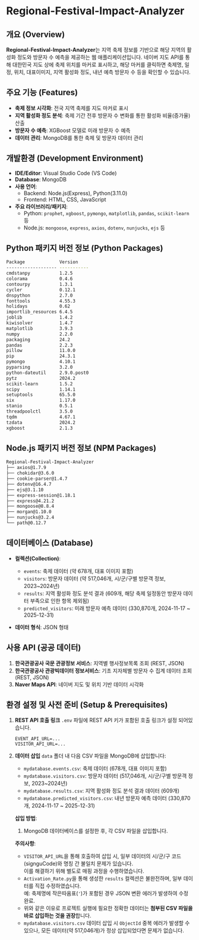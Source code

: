# Regional-Festival-Impact-Analyzer

## 개요 (Overview)
**Regional-Festival-Impact-Analyzer**는 지역 축제 정보를 기반으로 해당 지역의 활성화 정도와 방문자 수 예측을 제공하는 웹 애플리케이션입니다. 네이버 지도 API를 통해 대한민국 지도 상에 축제 위치를 마커로 표시하고, 해당 마커를 클릭하면 축제명, 일정, 위치, 대표이미지, 지역 활성화 정도, 내년 예측 방문자 수 등을 확인할 수 있습니다.

## 주요 기능 (Features)
- **축제 정보 시각화**: 전국 지역 축제를 지도 마커로 표시
- **지역 활성화 정도 분석**: 축제 기간 전후 방문자 수 변화를 통한 활성화 비율(증가율) 산출
- **방문자 수 예측**: XGBoost 모델로 미래 방문자 수 예측
- **데이터 관리**: MongoDB를 통한 축제 및 방문자 데이터 관리

## 개발환경 (Development Environment)
- **IDE/Editor**: Visual Studio Code (VS Code)
- **Database**: MongoDB
- **사용 언어**:  
  - Backend: Node.js(Express), Python(3.11.0)  
  - Frontend: HTML, CSS, JavaScript
- **주요 라이브러리/패키지**:
  - Python: `prophet`, `xgboost`, `pymongo`, `matplotlib`, `pandas`, `scikit-learn` 등
  - Node.js: `mongoose`, `express`, `axios`, `dotenv`, `nunjucks`, `ejs` 등

## Python 패키지 버전 정보 (Python Packages)
```bash
Package             Version
------------------- -----------
cmdstanpy           1.2.5
colorama            0.4.6
contourpy           1.3.1
cycler              0.12.1
dnspython           2.7.0
fonttools           4.55.3
holidays            0.62
importlib_resources 6.4.5
joblib              1.4.2
kiwisolver          1.4.7
matplotlib          3.9.3
numpy               2.2.0
packaging           24.2
pandas              2.2.3
pillow              11.0.0
pip                 24.3.1
pymongo             4.10.1
pyparsing           3.2.0
python-dateutil     2.9.0.post0
pytz                2024.2
scikit-learn        1.5.2
scipy               1.14.1
setuptools          65.5.0
six                 1.17.0
stanio              0.5.1
threadpoolctl       3.5.0
tqdm                4.67.1
tzdata              2024.2
xgboost             2.1.3
```

## Node.js 패키지 버전 정보 (NPM Packages)
```bash
Regional-Festival-Impact-Analyzer
├── axios@1.7.9
├── chokidar@3.6.0
├── cookie-parser@1.4.7
├── dotenv@16.4.7
├── ejs@3.1.10
├── express-session@1.18.1
├── express@4.21.2
├── mongoose@8.8.4
├── morgan@1.10.0
├── nunjucks@3.2.4
└── path@0.12.7
```

## 데이터베이스 (Database)
- **컬렉션(Collection)**:
  - `events`: 축제 데이터 (약 678개, 대표 이미지 포함)
  - `visitors`: 방문자 데이터 (약 517,046개, 시/군/구별 방문객 정보, 2023~2024년)
  - `results`: 지역 활성화 정도 분석 결과 (609개, 해당 축제 일정동안 방문자 데이터 부족으로 인한 항목 제외됨)
  - `predicted_visitors`: 미래 방문자 예측 데이터 (330,870개, 2024-11-17 ~ 2025-12-31)

- **데이터 형식**: JSON 형태

## 사용 API (공공 데이터)
1. **한국관광공사 국문 관광정보 서비스**: 지역별 행사정보목록 조회 (REST, JSON)
2. **한국관광공사 관광빅데이터 정보서비스**: 기초 지자체별 방문자 수 집계 데이터 조회 (REST, JSON)
3. **Naver Maps API**: 네이버 지도 및 위치 기반 데이터 시각화

## 환경 설정 및 사전 준비 (Setup & Prerequisites)
1. **REST API 호출 링크**
   `.env` 파일에 REST API 키가 포함된 호출 링크가 설정 되어있습니다.
   ```env
   EVENT_API_URL=...
   VISITOR_API_URL=...
2. **데이터 삽입**
   `data` 폴더 내 다음 CSV 파일을 MongoDB에 삽입합니다:
   - `mydatabase.events.csv`: 축제 데이터 (678개, 대표 이미지 포함)
   - `mydatabase.visitors.csv`: 방문자 데이터 (517,046개, 시/군/구별 방문객 정보, 2023~2024년)
   - `mydatabase.results.csv`: 지역 활성화 정도 분석 결과 데이터 (609개)
   - `mydatabase.predicted_visitors.csv`: 내년 방문자 예측 데이터 (330,870개, 2024-11-17 ~ 2025-12-31)

   **삽입 방법**:
   1. MongoDB 데이터베이스를 설정한 후, 각 CSV 파일을 삽입합니다.

   **주의사항**:
   - `VISITOR_API_URL`을 통해 호출하여 삽입 시, 일부 데이터의 시/군/구 코드(signguCode)와 명칭 간 불일치 문제가 있습니다.  
     이를 해결하기 위해 별도로 매핑 과정을 수행하였습니다.
   - `Activation_Rate.py`을 통해 생성한 `results` 컬렉션은 불완전하며, 일부 데이터를 직접 수정하였습니다.  
     예: 축제명에 작은따옴표(`'`)가 포함된 경우 JSON 변환 에러가 발생하여 수정 완료.
   - 위와 같은 이유로 프로젝트 실행에 필요한 정확한 데이터는 **첨부된 CSV 파일을 바로 삽입하는 것을 권장**합니다.
   - `mydatabase.visitors.csv` 데이터 삽입 시 `ObjectId` 중복 에러가 발생할 수 있으나, 모든 데이터(약 517,046개)가 정상 삽입되었다면 문제가 없습니다.
